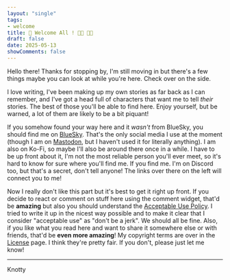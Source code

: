 ```yaml
---
layout: "single"
tags: 
- welcome
title: 👋 Welcome All ! 🏳️‍🌈 🏳️‍⚧️
draft: false
date: 2025-05-13
showComments: false
---
```


Hello there! Thanks for stopping by, I'm still moving in but there's a few things maybe you can look at while you're here.  Check over on the side.

I love writing, I've been making up my own stories as far back as I can remember, and I've got a head full of characters that want me to tell *their* stories. The best of those you'll be able to find here.  Enjoy yourself, but be warned, a lot of them are likely to be a bit piquant!

If you somehow found your way here and it *wasn't* from BlueSky, you should find me on [BlueSky](https://bsky.app/profile/knottybiscotti.bsky.social). That's the only social media I use at the moment (though I am on [Mastodon](https://universeodon.com/@kbray), but I haven't used it for literally anything).  I am also on Ko-Fi, so maybe I'll also be around there once in a while.  I have to be up front about it, I'm not the most reliable person you'll ever meet, so it's hard to know for sure where you'll find me.  If you find me.  I'm on Discord too, but that's a secret, don't tell anyone!  The links over there on the left will connect you to me!

Now I really don't like this part but it's best to get it right up front.  If you decide to react or comment on stuff here using the comment widget, that'd be **amazing** but also you should understand the [Acceptable Use Policy](/aup/).  I tried to write it up in the nicest way possible and to make it clear that I consider "acceptable use" as "don't be a jerk".  We should all be fine.  Also, if you like what you read here and want to share it somewhere else or with friends, that'd be **even more amazing**!  My copyright terms are over in the [License](/license/) page.  I think they're pretty fair.  If you don't, please just let me know!

***
<signature>Knotty</signature>
